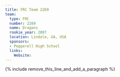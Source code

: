 ```yaml
---
title: FRC Team 2269
team:
  type: FRC
  number: 2269
  name: Dragons
  rookie_year: 2007
  location: Lindale, GA, USA
  sponsors:
  - Pepperell High School
  links:
    Website:
---
```


{% include remove_this_line_and_add_a_paragraph %}